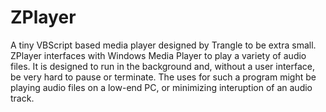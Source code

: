 # ZPlayer
A tiny VBScript based media player designed 
by Trangle to be extra small. ZPlayer 
interfaces with Windows Media Player to play 
a variety of audio files. It is designed to run in 
the background and, without a user interface, 
be very hard to pause or terminate. The 
uses for such a program might be playing 
audio files on a low-end PC, or minimizing 
interuption of an audio track. 
